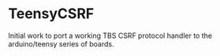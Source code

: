 # TeensyCSRF
 
Initial work to port a working TBS CSRF protocol handler to the arduino/teensy series of boards.